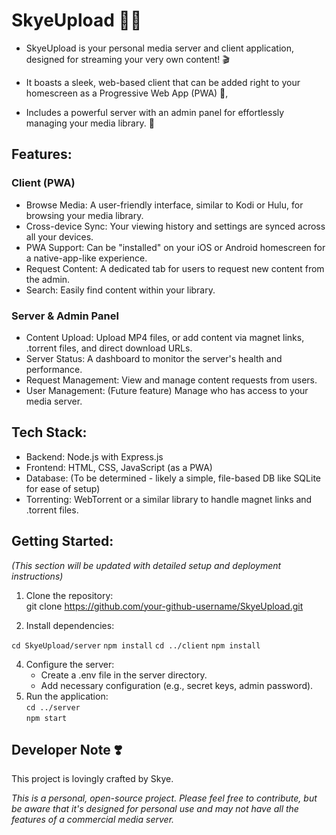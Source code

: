 # SkyeUpload 🔺🔻


- SkyeUpload is your personal media server and client application, designed for streaming your very own content\! 🎬 

- It boasts a sleek, web-based client that can be added right to your homescreen as a Progressive Web App (PWA) 📱,   
    
- Includes a powerful server with an admin panel for effortlessly managing your media library. 💖

## Features:

### Client (PWA)

* Browse Media: A user-friendly interface, similar to Kodi or Hulu, for browsing your media library.  
* Cross-device Sync: Your viewing history and settings are synced across all your devices.  
* PWA Support: Can be "installed" on your iOS or Android homescreen for a native-app-like experience.  
* Request Content: A dedicated tab for users to request new content from the admin.  
* Search: Easily find content within your library.

### Server & Admin Panel

* Content Upload: Upload MP4 files, or add content via magnet links, .torrent files, and direct download URLs.  
* Server Status: A dashboard to monitor the server's health and performance.  
* Request Management: View and manage content requests from users.  
* User Management: (Future feature) Manage who has access to your media server.

## Tech Stack:

* Backend: Node.js with Express.js  
* Frontend: HTML, CSS, JavaScript (as a PWA)  
* Database: (To be determined \- likely a simple, file-based DB like SQLite for ease of setup)  
* Torrenting: WebTorrent or a similar library to handle magnet links and .torrent files.

## Getting Started:

*(This section will be updated with detailed setup and deployment instructions)*

1. Clone the repository:  
   git clone https://github.com/your-github-username/SkyeUpload.git

2. Install dependencies:  

`cd SkyeUpload/server` 
`npm install` 
`cd ../client` 
`npm install`

4. Configure the server:  
   * Create a .env file in the server directory.  
   * Add necessary configuration (e.g., secret keys, admin password).  
5. Run the application:  
   `cd ../server`  
   `npm start`

## Developer Note ❣️

This project is lovingly crafted by Skye.

*This is a personal, open-source project. Please feel free to contribute, but be aware that it's designed for personal use and may not have all the features of a commercial media server.*
